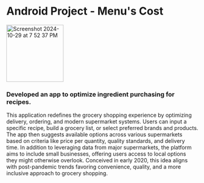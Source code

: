 # Android Project - Menu's Cost

<img width="150" alt="Screenshot 2024-10-29 at 7 52 37 PM" src="https://github.com/user-attachments/assets/72664bcd-7c96-4f1a-a825-d41e81dca089">

### Developed an app to optimize ingredient purchasing for recipes.

This application redefines the grocery shopping experience by optimizing delivery, ordering, and modern supermarket systems. Users can input a specific recipe, build a grocery list, or select preferred brands and products. The app then suggests available options across various supermarkets based on criteria like price per quantity, quality standards, and delivery time. In addition to leveraging data from major supermarkets, the platform aims to include small businesses, offering users access to local options they might otherwise overlook. Conceived in early 2020, this idea aligns with post-pandemic trends favoring convenience, quality, and a more inclusive approach to grocery shopping.

